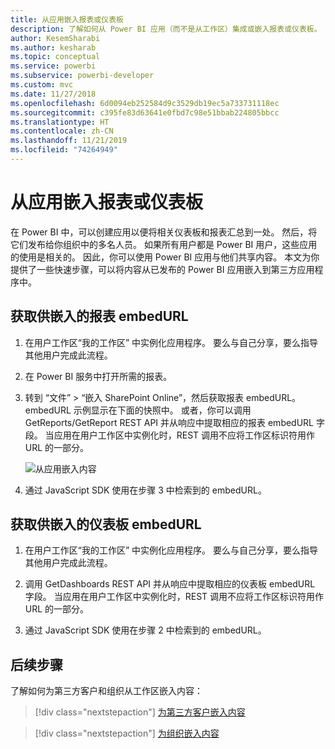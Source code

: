 ```yaml
---
title: 从应用嵌入报表或仪表板
description: 了解如何从 Power BI 应用（而不是从工作区）集成或嵌入报表或仪表板。
author: KesemSharabi
ms.author: kesharab
ms.topic: conceptual
ms.service: powerbi
ms.subservice: powerbi-developer
ms.custom: mvc
ms.date: 11/27/2018
ms.openlocfilehash: 6d0094eb252584d9c3529db19ec5a733731118ec
ms.sourcegitcommit: c395fe83d63641e0fbd7c98e51bbab224805bbcc
ms.translationtype: HT
ms.contentlocale: zh-CN
ms.lasthandoff: 11/21/2019
ms.locfileid: "74264949"
---
```

# <a name="embed-reports-or-dashboards-from-apps"></a>从应用嵌入报表或仪表板

在 Power BI 中，可以创建应用以便将相关仪表板和报表汇总到一处。 然后，将它们发布给你组织中的多名人员。 如果所有用户都是 Power BI 用户，这些应用的使用是相关的。 因此，你可以使用 Power BI 应用与他们共享内容。 本文为你提供了一些快速步骤，可以将内容从已发布的 Power BI 应用嵌入到第三方应用程序中。

## <a name="grab-a-report-embedurl-for-embedding"></a>获取供嵌入的报表 embedURL

1. 在用户工作区“我的工作区”  中实例化应用程序。 要么与自己分享，要么指导其他用户完成此流程。

2. 在 Power BI 服务中打开所需的报表。

3. 转到  “文件” >   “嵌入 SharePoint Online”，然后获取报表 embedURL。 embedURL 示例显示在下面的快照中。 或者，你可以调用 GetReports/GetReport REST API 并从响应中提取相应的报表 embedURL 字段。 当应用在用户工作区中实例化时，REST 调用不应将工作区标识符用作 URL 的一部分。

    ![从应用嵌入内容](media/embed-from-apps/embed-from-app.png)

4. 通过 JavaScript SDK 使用在步骤 3 中检索到的 embedURL。

## <a name="grab-a-dashboard-embedurl-for-embedding"></a>获取供嵌入的仪表板 embedURL

1. 在用户工作区“我的工作区”  中实例化应用程序。 要么与自己分享，要么指导其他用户完成此流程。

2. 调用 GetDashboards REST API 并从响应中提取相应的仪表板 embedURL 字段。 当应用在用户工作区中实例化时，REST 调用不应将工作区标识符用作 URL 的一部分。

3. 通过 JavaScript SDK 使用在步骤 2 中检索到的 embedURL。

## <a name="next-steps"></a>后续步骤

了解如何为第三方客户和组织从工作区嵌入内容：

> [!div class="nextstepaction"]
>[为第三方客户嵌入内容](embed-sample-for-customers.md)

> [!div class="nextstepaction"]
>[为组织嵌入内容](embed-sample-for-your-organization.md)
